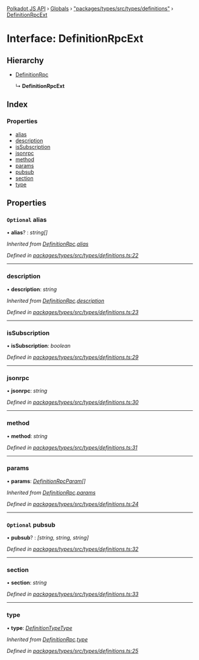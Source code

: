 [Polkadot JS API](../README.md) › [Globals](../globals.md) › ["packages/types/src/types/definitions"](../modules/_packages_types_src_types_definitions_.md) › [DefinitionRpcExt](_packages_types_src_types_definitions_.definitionrpcext.md)

# Interface: DefinitionRpcExt

## Hierarchy

* [DefinitionRpc](_packages_types_src_types_definitions_.definitionrpc.md)

  ↳ **DefinitionRpcExt**

## Index

### Properties

* [alias](_packages_types_src_types_definitions_.definitionrpcext.md#optional-alias)
* [description](_packages_types_src_types_definitions_.definitionrpcext.md#description)
* [isSubscription](_packages_types_src_types_definitions_.definitionrpcext.md#issubscription)
* [jsonrpc](_packages_types_src_types_definitions_.definitionrpcext.md#jsonrpc)
* [method](_packages_types_src_types_definitions_.definitionrpcext.md#method)
* [params](_packages_types_src_types_definitions_.definitionrpcext.md#params)
* [pubsub](_packages_types_src_types_definitions_.definitionrpcext.md#optional-pubsub)
* [section](_packages_types_src_types_definitions_.definitionrpcext.md#section)
* [type](_packages_types_src_types_definitions_.definitionrpcext.md#type)

## Properties

### `Optional` alias

• **alias**? : *string[]*

*Inherited from [DefinitionRpc](_packages_types_src_types_definitions_.definitionrpc.md).[alias](_packages_types_src_types_definitions_.definitionrpc.md#optional-alias)*

*Defined in [packages/types/src/types/definitions.ts:22](https://github.com/polkadot-js/api/blob/c2ff1b32a/packages/types/src/types/definitions.ts#L22)*

___

###  description

• **description**: *string*

*Inherited from [DefinitionRpc](_packages_types_src_types_definitions_.definitionrpc.md).[description](_packages_types_src_types_definitions_.definitionrpc.md#description)*

*Defined in [packages/types/src/types/definitions.ts:23](https://github.com/polkadot-js/api/blob/c2ff1b32a/packages/types/src/types/definitions.ts#L23)*

___

###  isSubscription

• **isSubscription**: *boolean*

*Defined in [packages/types/src/types/definitions.ts:29](https://github.com/polkadot-js/api/blob/c2ff1b32a/packages/types/src/types/definitions.ts#L29)*

___

###  jsonrpc

• **jsonrpc**: *string*

*Defined in [packages/types/src/types/definitions.ts:30](https://github.com/polkadot-js/api/blob/c2ff1b32a/packages/types/src/types/definitions.ts#L30)*

___

###  method

• **method**: *string*

*Defined in [packages/types/src/types/definitions.ts:31](https://github.com/polkadot-js/api/blob/c2ff1b32a/packages/types/src/types/definitions.ts#L31)*

___

###  params

• **params**: *[DefinitionRpcParam](_packages_types_src_types_definitions_.definitionrpcparam.md)[]*

*Inherited from [DefinitionRpc](_packages_types_src_types_definitions_.definitionrpc.md).[params](_packages_types_src_types_definitions_.definitionrpc.md#params)*

*Defined in [packages/types/src/types/definitions.ts:24](https://github.com/polkadot-js/api/blob/c2ff1b32a/packages/types/src/types/definitions.ts#L24)*

___

### `Optional` pubsub

• **pubsub**? : *[string, string, string]*

*Defined in [packages/types/src/types/definitions.ts:32](https://github.com/polkadot-js/api/blob/c2ff1b32a/packages/types/src/types/definitions.ts#L32)*

___

###  section

• **section**: *string*

*Defined in [packages/types/src/types/definitions.ts:33](https://github.com/polkadot-js/api/blob/c2ff1b32a/packages/types/src/types/definitions.ts#L33)*

___

###  type

• **type**: *[DefinitionTypeType](../modules/_packages_types_src_types_definitions_.md#definitiontypetype)*

*Inherited from [DefinitionRpc](_packages_types_src_types_definitions_.definitionrpc.md).[type](_packages_types_src_types_definitions_.definitionrpc.md#type)*

*Defined in [packages/types/src/types/definitions.ts:25](https://github.com/polkadot-js/api/blob/c2ff1b32a/packages/types/src/types/definitions.ts#L25)*
